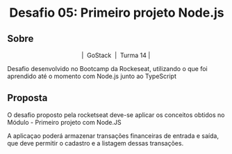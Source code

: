 <h1 align="center">Desafio 05: Primeiro projeto Node.js</h1>

<h2>Sobre</h2>
<p align="center">|&nbsp GoStack &nbsp|&nbsp Turma 14 |&nbsp</p>
<p> Desafio desenvolvido no Bootcamp da Rockeseat, utilizando o que foi aprendido até o momento com Node.js junto ao TypeScript</p>


<h2>Proposta </h2> 
<p> O desafio proposto pela rocketseat deve-se aplicar os conceitos obtidos no Módulo - Primeiro projeto com Node.JS </p>
<p> A aplicaçao poderá armazenar transações financeiras de entrada e saída, que deve permitir o cadastro e a listagem dessas transações.</p>
